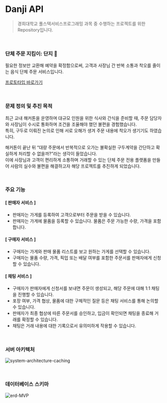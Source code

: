 # Danji API

> 경희대학교 풀스택서비스프로그래밍 과목 중 수행하는 프로젝트를 위한 Repository입니다.

<br>

### 단체 주문 지킴이: 단지 🫧
필요한 정보만 교환해 예약을 확정함으로써, 고객과 사장님 간 반복 소통과 착오를 줄이는 음식 단체 주문 서비스입니다.  

[프로토타입 바로가기](https://www.figma.com/proto/hGn06ddfoamq17nGg1EcTN/danji?node-id=1-2&t=dpXDFk1PRrgYN6Ua-1)

<br>

### 문제 정의 및 추진 목적

최근 교내 해커톤을 운영하며 대규모 인원을 위한 식사와 간식을 준비할 때, 주문 담당자와 사장님이 수시로 통화하며 조건을 조율해야 했던 불편을 경험했습니다.  
특히, 구두로 이뤄진 논의로 인해 서로 오해가 생겨 주문 내용에 착오가 생기기도 하였습니다.

해커톤이 끝난 뒤 “대량 주문에서 반복적으로 오가는 불확실한 구두계약을 간단하고 확실하게 처리할 수 없을까?”라는 생각이 들었습니다.  
이에 사장님과 고객이 편리하게 소통하며 거래할 수 있는 단체 주문 전용 플랫폼을 만들어 사람의 실수와 불편을 해결하고자 해당 프로젝트를 추진하게 되었습니다.

<br>

### 주요 기능

#### [ 판매자 서비스 ]
- 판매자는 가게를 등록하여 고객으로부터 주문을 받을 수 있습니다.
- 판매자는 가게에 물품을 등록할 수 있습니다. 물품은 주문 가능한 수량, 가격을 포함합니다.

#### [ 구매자 서비스 ]
- 구매자는 가게와 판매 물품 리스트를 보고 원하는 가게를 선택할 수 있습니다.
- 구매자는 물품 수량, 가격, 픽업 또는 배달 여부를 포함한 주문서를 판매자에게 신청할 수 있습니다.

#### [ 채팅 서비스 ]
- 구매자가 판매자에게 신청서를 보내면 주문이 생성되고, 해당 주문에 대해 1:1 채팅을 진행할 수 있습니다.
- 포장 여부, 가격 협상, 물품에 대한 구체적인 질문 등은 채팅 서비스를 통해 논의할 수 있습니다.
- 판매자가 최종 협상에 따른 주문서를 승인하고, 입금이 확인되면 채팅을 종료해 거래를 확정할 수 있습니다.
- 채팅은 거래 내용에 대한 기록으로서 유의미하게 작용할 수 있습니다.

<br>

### 서버 아키텍처

[//]: # (![system-architecture-MVP-aws]&#40;https://github.com/user-attachments/assets/9c5d8b6c-f896-4742-a1a4-247b74ef2ba8&#41;)

![system-architecture-caching](https://github.com/user-attachments/assets/370cbfc2-ba51-4e9e-85dd-a52b05de51fa)

<br>

### 데이터베이스 스키마

![erd-MVP](https://github.com/user-attachments/assets/88701581-9691-4e9d-959c-6a37d545745f)
